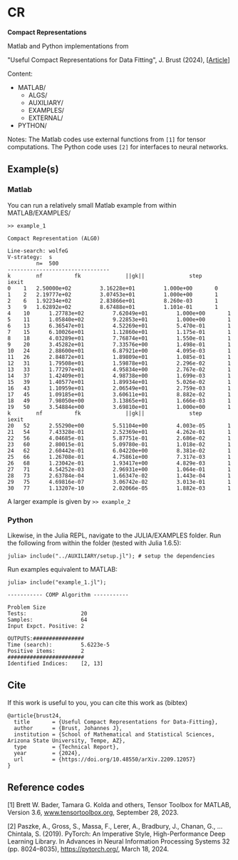 # CR
**Compact Representations**

Matlab and Python implementations from

"Useful Compact Representations for Data Fitting", J. Brust (2024),
[[Article](https://www.medrxiv.org/content/10.1101/2022.08.23.22279137v1 "Technical Report")]

Content:
  * MATLAB/
    * ALGS/
    * AUXILIARY/
    * EXAMPLES/
    * EXTERNAL/
  * PYTHON/  

Notes: The Matlab codes use external functions from `[1]` for tensor computations.
The Python code uses `[2]` for interfaces to neural networks.
    
## Example(s)

### Matlab
You can run a relatively small Matlab example from within MATLAB/EXAMPLES/

```
>> example_1

Compact Representation (ALG0)  

Line-search: wolfeG          
V-strategy:  s          
         n=  500          
--------------------------------
k    	 nf      	 fk         	 ||gk||         	 step        	 iexit       
0 	 1 	 2.50000e+02      	 3.16228e+01       	 1.000e+00     	 0
1 	 2 	 2.19777e+02      	 3.07453e+01       	 1.000e+00     	 1     
2 	 6 	 1.92234e+02      	 2.83866e+01       	 8.260e-03     	 1     
3 	 9 	 1.62892e+02      	 8.67488e+01       	 1.101e-01     	 1     
4 	 10 	 1.27783e+02      	 7.62049e+01       	 1.000e+00     	 1     
5 	 11 	 1.05840e+02      	 9.22853e+01       	 1.000e+00     	 1     
6 	 13 	 6.36547e+01      	 4.52269e+01       	 5.470e-01     	 1     
7 	 15 	 6.10026e+01      	 1.12860e+01       	 1.175e-01     	 1     
8 	 18 	 4.03289e+01      	 7.76874e+01       	 1.550e-01     	 1     
9 	 20 	 3.45282e+01      	 7.33576e+00       	 1.498e-01     	 1     
10 	 24 	 2.88600e+01      	 6.87921e+00       	 4.095e-03     	 1     
11 	 26 	 2.84872e+01      	 1.89809e+01       	 1.085e-01     	 1     
12 	 31 	 1.79508e+01      	 1.59878e+01       	 2.296e-02     	 1     
13 	 33 	 1.77297e+01      	 4.95834e+00       	 2.767e-02     	 1     
14 	 37 	 1.42409e+01      	 4.98738e+00       	 1.699e-03     	 1     
15 	 39 	 1.40577e+01      	 1.89934e+01       	 5.026e-02     	 1     
16 	 43 	 1.10959e+01      	 2.06549e+01       	 2.759e-03     	 1     
17 	 45 	 1.09185e+01      	 3.60611e+01       	 8.882e-02     	 1     
18 	 49 	 7.98050e+00      	 3.13865e+01       	 1.666e-03     	 1     
19 	 50 	 3.54884e+00      	 3.69810e+01       	 1.000e+00     	 1     
k    	 nf      	 fk         	 ||gk||         	 step        	 iexit       
20 	 52 	 2.55290e+00      	 5.51104e+00       	 4.003e-05     	 1     
21 	 54 	 7.43328e-01      	 2.52369e+01       	 4.262e-01     	 1     
22 	 56 	 4.04685e-01      	 5.87751e-01       	 2.686e-02     	 1     
23 	 60 	 2.80015e-01      	 5.09780e-01       	 1.018e-02     	 1     
24 	 62 	 2.60442e-01      	 6.04220e+00       	 8.381e-02     	 1     
25 	 66 	 1.26708e-01      	 4.75861e+00       	 7.317e-03     	 1     
26 	 68 	 1.23042e-01      	 1.93417e+00       	 4.829e-03     	 1     
27 	 71 	 4.54252e-03      	 2.96931e+00       	 1.064e-01     	 1     
28 	 73 	 2.63784e-04      	 1.66347e-02       	 1.443e-04     	 1     
29 	 75 	 4.69816e-07      	 3.06742e-02       	 3.013e-01     	 1     
30 	 77 	 1.13207e-10      	 2.02066e-05       	 1.882e-03     	 1 
```

A larger example is given by ``>> example_2``

### Python
Likewise, in the Julia REPL, navigate to the JULIA/EXAMPLES folder. 
Run the following from within the folder (tested with Julia 1.6.5):

```
julia> include("../AUXILIARY/setup.jl"); # setup the dependencies

```

Run examples equivalent to MATLAB:

```
julia> include("example_1.jl");

----------- COMP Algorithm ----------- 

Problem Size
Tests:                 20
Samples:               64
Input Expct. Positive: 2 

OUTPUTS:################
Time (search):         5.6223e-5
Positive items:        2
########################
Identified Indices:    [2, 13]

```

## Cite
If this work is useful to you, you can cite this work as (bibtex)

```
@article{brust24,
  title       = {Useful Compact Representations for Data-Fitting},
  author      = {Brust, Johannes J},
  institution = {School of Mathematical and Statistical Sciences, Arizona State University, Tempe, AZ},
  type        = {Technical Report},
  year        = {2024},
  url         = {https://doi.org/10.48550/arXiv.2209.12057}
}
```

## Reference codes
[1]  Brett W. Bader, Tamara G. Kolda and others, Tensor Toolbox for MATLAB, Version 3.6, www.tensortoolbox.org, September 28, 2023. 

[2] Paszke, A., Gross, S., Massa, F., Lerer, A., Bradbury, J., Chanan, G., … Chintala, S. (2019). PyTorch: An Imperative Style, High-Performance Deep Learning Library. In Advances in Neural Information Processing Systems 32 (pp. 8024–8035), https://pytorch.org/, March 18, 2024.

